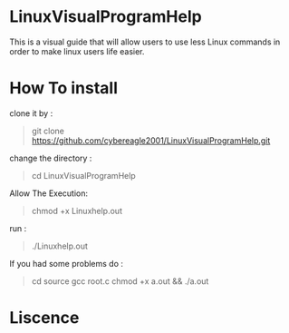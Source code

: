 # LinuxVisualProgramHelp
This is a visual guide that will allow users to use less Linux commands in order to make linux users life easier.
# How To install
clone it by :
> git clone https://github.com/cybereagle2001/LinuxVisualProgramHelp.git

change the directory :
> cd LinuxVisualProgramHelp

Allow The Execution:
> chmod +x Linuxhelp.out

run :
> ./Linuxhelp.out

If you had some problems do :

> cd source
> gcc root.c
> chmod +x a.out && ./a.out

# Liscence
